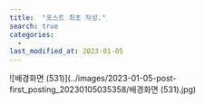 ```yaml
---
title:  "포스트 최초 작성."
search: true
categories: 
  - 
last_modified_at: 2023-01-05
---
```




![배경화면 (531)](../images/2023-01-05-post-first_posting_20230105035358/배경화면 (531).jpg)
